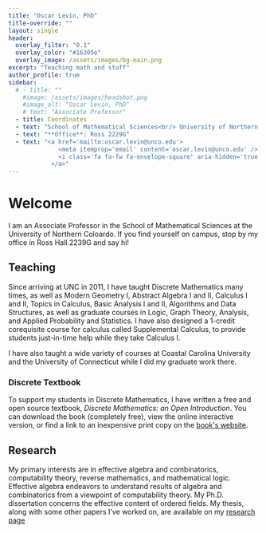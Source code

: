 ```yaml
---
title: "Oscar Levin, PhD"
title-override: ""
layout: single
header:
  overlay_filter: "0.1"
  overlay_color: "#16305e"
  overlay_image: /assets/images/bg-main.png
excerpt: "Teaching math and stuff"
author_profile: true
sidebar:
  # - title: ""
    #image: /assets/images/headshot.png
    #image_alt: "Oscar Levin, PhD"
    # text: "Associate Professor"
  - title: Coordinates
  - text: "School of Mathematical Sciences<br/> University of Northern Colorado <br/> Greeley, Co 80639"
  - text: "**Office**: Ross 2229G"
  - text: "<a href='mailto:oscar.levin@unco.edu'>
              <meta itemprop='email' content='oscar.levin@unco.edu' />
              <i class='fa fa-fw fa-envelope-square' aria-hidden='true'></i> {{ site.data.ui-text[site.locale].email_label | default: 'Email' }}
            </a>"
---
```


# Welcome

I am an Associate Professor in the School of Mathematical Sciences at the University of Northern Coloardo.  If you find yourself on campus, stop by my office in Ross Hall 2239G and say hi!

## Teaching

Since arriving at UNC in 2011, I have taught Discrete Mathematics many times, as well as Modern Geometry I, Abstract Algebra I and II, Calculus I and II, Topics in Calculus, Basic Analysis I and II, Algorithms and Data Structures, as well as graduate courses in Logic, Graph Theory, Analysis, and Applied Probability and Statistics. I have also designed a 1-credit corequisite course for calculus called Supplemental Calculus, to provide students just-in-time help while they take Calculus I.

I have also taught a wide variety of courses at Coastal Carolina University and the University of Connecticut while I did my graduate work there.

### Discrete Textbook

To support my students in Discrete Mathematics, I have written a free and open source textbook, *Discrete Mathematics: an Open Introduction*.  You can download the book (completely free), view the online interactive version, or find a link to an inexpensive print copy on the [book's website](http://discretetext.oscarlevin.com).

## Research

My primary interests are in effective algebra and combinatorics, computability theory, reverse mathematics, and mathematical logic. Effective algebra endeavors to understand results of algebra and combinatorics from a viewpoint of computability theory. My Ph.D. dissertation concerns the effective content of ordered fields. My thesis, along with some other papers I've worked on, are available on my [research page](research)
